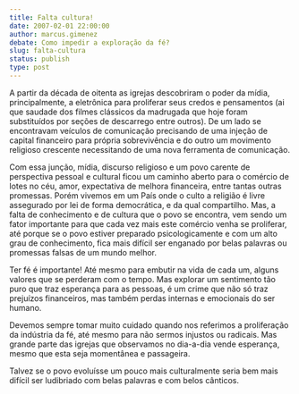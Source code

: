 ```yaml
---
title: Falta cultura!
date: 2007-02-01 22:00:00
author: marcus.gimenez
debate: Como impedir a exploração da fé?
slug: falta-cultura
status: publish 
type: post
---
```


  

 A partir da década de oitenta as igrejas descobriram o poder da mídia, principalmente, a eletrônica para proliferar seus credos e pensamentos (ai que saudade dos filmes clássicos da madrugada que hoje foram substituídos por seções de descarrego entre outros). De um lado se encontravam veículos de comunicação precisando de uma injeção de capital financeiro para própria sobrevivência e do outro um movimento religioso crescente necessitando de uma nova ferramenta de comunicação.  

  

  

 Com essa junção, mídia, discurso religioso e um povo carente de perspectiva pessoal e cultural ficou um caminho aberto para o comércio de lotes no céu, amor, expectativa de melhora financeira, entre tantas outras promessas. Porém vivemos em um País onde o culto a religião é livre assegurado por lei de forma democrática, e da qual compartilho. Mas, a falta de conhecimento e de cultura que o povo se encontra, vem sendo um fator importante para que cada vez mais este comércio venha se proliferar, até porque se o povo estiver preparado psicologicamente e com um alto grau de conhecimento, fica mais difícil ser enganado por belas palavras ou promessas falsas de um mundo melhor.  

  

  

 Ter fé é importante! Até mesmo para embutir na vida de cada um, alguns valores que se perderam com o tempo. Mas explorar um sentimento tão puro que traz esperança para as pessoas, é um crime que não só traz prejuízos financeiros, mas também perdas internas e emocionais do ser humano.   

  

  

 Devemos sempre tomar muito cuidado quando nos referimos a proliferação da indústria da fé, até mesmo para não sermos injustos ou radicais. Mas grande parte das igrejas que observamos no dia-a-dia vende esperança, mesmo que esta seja momentânea e passageira.   

  

  

 Talvez se o povo evoluísse um pouco mais culturalmente seria bem mais difícil ser ludibriado com belas palavras e com belos cânticos.
